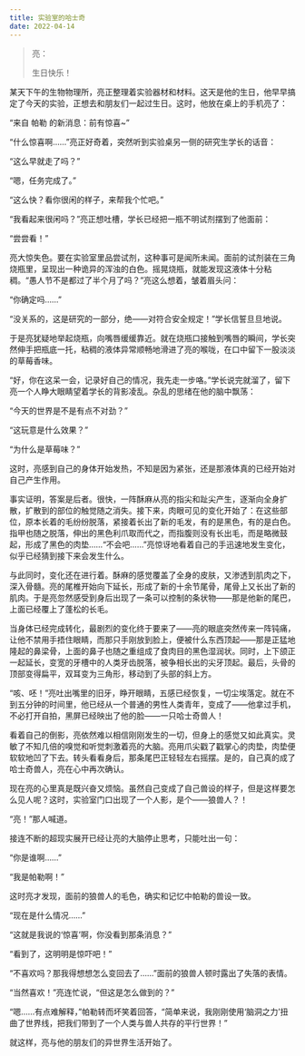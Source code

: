 ```yaml
---
title: 实验室的哈士奇
date: 2022-04-14
---
```


> 亮：
>
> 生日快乐！

<!-- :more -->

某天下午的生物物理所，亮正整理着实验器材和材料。这天是他的生日，他早早搞定了今天的实验，正想去和朋友们一起过生日。这时，他放在桌上的手机亮了：

“来自 帕勒 的新消息：前有惊喜~”

<!-- more -->

“什么惊喜啊……”亮正好奇着，突然听到实验桌另一侧的研究生学长的话音：

“这么早就走了吗？”

“嗯，任务完成了。”

“这么快？看你很闲的样子，来帮我个忙吧。”

“我看起来很闲吗？”亮正想吐槽，学长已经把一瓶不明试剂摆到了他面前：

“尝尝看！”

亮大惊失色。要在实验室里品尝试剂，这种事可是闻所未闻。面前的试剂装在三角烧瓶里，呈现出一种诡异的浑浊的白色。摇晃烧瓶，就能发现这液体十分粘稠。“愚人节不是都过了半个月了吗？”亮这么想着，皱着眉头问：

“你确定吗……”

“没关系的，这是研究的一部分，绝——对符合安全规定！”学长信誓旦旦地说。

于是亮犹疑地举起烧瓶，向嘴唇缓缓靠近。就在烧瓶口接触到嘴唇的瞬间，学长突然伸手把瓶底一托，粘稠的液体异常顺畅地滑进了亮的喉咙，在口中留下一股淡淡的草莓香味。

“好，你在这呆一会，记录好自己的情况，我先走一步咯。”学长说完就溜了，留下亮一个人睁大眼睛望着学长的背影凌乱。杂乱的思绪在他的脑中飘荡：

“今天的世界是不是有点不对劲？”

“这玩意是什么效果？”

“为什么是草莓味？”

这时，亮感到自己的身体开始发热，不知是因为紧张，还是那液体真的已经开始对自己产生作用。

事实证明，答案是后者。很快，一阵酥麻从亮的指尖和趾尖产生，逐渐向全身扩散，扩散到的部位的触觉随之消失。接下来，肉眼可见的变化开始了：在这些部位，原本长着的毛纷纷脱落，紧接着长出了新的毛发，有的是黑色，有的是白色。指甲也随之脱落，伸出的黑色利爪取而代之，而指腹则没有长出毛，而是略微鼓起，形成了黑色的肉垫……“不会吧……”亮惊讶地看着自己的手迅速地发生变化，似乎已经猜到接下来会发生什么。

与此同时，变化还在进行着。酥麻的感觉覆盖了全身的皮肤，又渗透到肌肉之下，深入骨髓。亮的尾椎开始向下延长，形成了新的十余节尾骨，尾骨上又长出了新的肌肉。于是亮忽然感受到身后出现了一条可以控制的条状物——那是他新的尾巴，上面已经覆上了蓬松的长毛。

当身体已经完成转化，最剧烈的变化终于要来了——亮的眼底突然传来一阵钝痛，让他不禁用手捂住眼睛，而那只手刚放到脸上，便被什么东西顶起——那是正猛地隆起的鼻梁骨，上面的鼻子也随之重组成了食肉目的黑色湿润状。同时，上下颌正一起延长，变宽的牙槽中的人类牙齿脱落，被争相长出的尖牙顶起。最后，头骨的顶部变得扁平，双耳变为三角形，移动到了头部的斜上方。

“咳、呸！”亮吐出嘴里的旧牙，睁开眼睛，五感已经恢复，一切尘埃落定。就在不到五分钟的时间里，他已经从一个普通的男性人类青年，变成了——他拿过手机，不必打开自拍，黑屏已经映出了他的脸——一只哈士奇兽人！

看着自己的倒影，亮依然难以相信刚刚发生的一切，但身上的感觉又如此真实。灵敏了不知几倍的嗅觉和听觉刺激着亮的大脑。亮用爪尖戳了戳掌心的肉垫，肉垫便软软地凹了下去。转头看看身后，那条尾巴正轻轻左右摇摆。是的，自己真的成了哈士奇兽人，亮在心中再次确认。

现在亮的心里真是既兴奋又烦恼。虽然自己变成了自己兽设的样子，但是这样要怎么见人呢？这时，实验室门口出现了一个人影，是个——狼兽人？！

“亮！”那人喊道。

接连不断的超现实展开已经让亮的大脑停止思考，只能吐出一句：

“你是谁啊……”

“我是帕勒啊！”

这时亮才发现，面前的狼兽人的毛色，确实和记忆中帕勒的兽设一致。

“现在是什么情况……”

“这就是我说的‘惊喜’啊，你没看到那条消息？”

“看到了，这明明是惊吓吧！”

“不喜欢吗？那我得想想怎么变回去了……”面前的狼兽人顿时露出了失落的表情。

“当然喜欢！”亮连忙说，“但这是怎么做到的？”

“嗯……有点难解释，”帕勒转而坏笑着回答，“简单来说，我刚刚使用‘脑洞之力’扭曲了世界线，把我们带到了一个人类与兽人共存的平行世界！”

就这样，亮与他的朋友们的异世界生活开始了。
